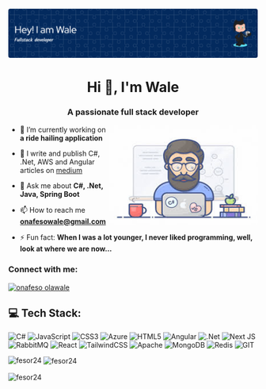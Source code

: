![Header](./github-header-image.png)
<h1 align="center">Hi 👋, I'm Wale</h1>
<h3 align="center">A passionate full stack developer</h3>
<img align="right" alt="swe" width="300" height="200" src="https://github.com/Fesor24/Fesor24/blob/main/swe-img.jpeg?raw=true" >

- 🔭 I’m currently working on **a ride hailing application**

- 📝 I write and publish C#, .Net, AWS and Angular articles on [medium](https://medium.com/@onafesowale)

- 💬 Ask me about **C#, .Net, Java, Spring Boot**

- 📫 How to reach me **onafesowale@gmail.com**

- ⚡ Fun fact:  **When I was a lot younger, I never liked programming, well, look at where we are now...**

<h3 align="left">Connect with me:</h3>
<p align="left">
<a href="https://www.linkedin.com/in/olawale-onafeso-41379822a" target="blank"><img align="center" src="https://raw.githubusercontent.com/rahuldkjain/github-profile-readme-generator/master/src/images/icons/Social/linked-in-alt.svg" alt="onafeso olawale" height="30" width="40" /></a>
</p>


## 💻 Tech Stack:
![C#](https://img.shields.io/badge/c%23-%23239120.svg?style=for-the-badge&logo=c-sharp&logoColor=white) ![JavaScript](https://img.shields.io/badge/javascript-%23323330.svg?style=for-the-badge&logo=javascript&logoColor=%23F7DF1E) ![CSS3](https://img.shields.io/badge/css3-%231572B6.svg?style=for-the-badge&logo=css3&logoColor=white) ![Azure](https://img.shields.io/badge/azure-%230072C6.svg?style=for-the-badge&logo=microsoftazure&logoColor=white) ![HTML5](https://img.shields.io/badge/html5-%23E34F26.svg?style=for-the-badge&logo=html5&logoColor=white) ![Angular](https://img.shields.io/badge/angular-%23DD0031.svg?style=for-the-badge&logo=angular&logoColor=white) ![.Net](https://img.shields.io/badge/.NET-5C2D91?style=for-the-badge&logo=.net&logoColor=white) ![Next JS](https://img.shields.io/badge/Next-black?style=for-the-badge&logo=next.js&logoColor=white) ![RabbitMQ](https://img.shields.io/badge/rabbitmq-FF6600?style=for-the-badge&logo=rabbitmq&logoColor=white) ![React](https://img.shields.io/badge/react-%2320232a.svg?style=for-the-badge&logo=react&logoColor=%2361DAFB) ![TailwindCSS](https://img.shields.io/badge/tailwindcss-%2338B2AC.svg?style=for-the-badge&logo=tailwind-css&logoColor=white) ![Apache](https://img.shields.io/badge/apache-%23D42029.svg?style=for-the-badge&logo=apache&logoColor=white) ![MongoDB](https://img.shields.io/badge/MongoDB-%234ea94b.svg?style=for-the-badge&logo=mongodb&logoColor=white) ![Redis](https://img.shields.io/badge/redis-%23DD0031.svg?style=for-the-badge&logo=redis&logoColor=white) ![GIT](https://img.shields.io/badge/Git-fc6d26?style=for-the-badge&logo=git&logoColor=white)

<p><img align="left" src="https://github-readme-stats.vercel.app/api/top-langs?username=fesor24&show_icons=true&locale=en&layout=compact" alt="fesor24" /></p>

<p>&nbsp;<img align="center" src="https://github-readme-stats.vercel.app/api?username=fesor24&show_icons=true&locale=en" alt="fesor24" /></p>

<p><img align="center" src="https://github-readme-streak-stats.herokuapp.com/?user=fesor24&" alt="fesor24" /></p>
